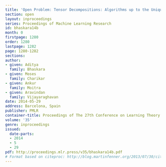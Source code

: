 ```yaml
---
title: 'Open Problem: Tensor Decompositions: Algorithms up to the Uniqueness Threshold?'
section: open
layout: inproceedings
series: Proceedings of Machine Learning Research
id: bhaskara14b
month: 0
firstpage: 1280
order: 1280
lastpage: 1282
page: 1280-1282
sections: 
author:
- given: Aditya
  family: Bhaskara
- given: Moses
  family: Charikar
- given: Ankur
  family: Moitra
- given: Aravindan
  family: Vijayaraghavan
date: 2014-05-29
address: Barcelona, Spain
publisher: PMLR
container-title: Proceedings of The 27th Conference on Learning Theory
volume: '35'
genre: inproceedings
issued:
  date-parts:
  - 2014
  - 5
  - 29
pdf: http://proceedings.mlr.press/v35/bhaskara14b.pdf
# Format based on citeproc: http://blog.martinfenner.org/2013/07/30/citeproc-yaml-for-bibliographies/
---
```

